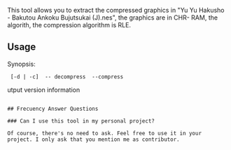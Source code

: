 This tool allows you to extract the compressed graphics in "Yu Yu Hakusho - Bakutou Ankoku Bujutsukai (J).nes", the graphics are in CHR- RAM, the algorith, the compression algorithm is RLE.

## Usage

Synopsis:
```
 [-d | -c]  -- decompress  --compress
```
utput version information
```

## Frecuency Answer Questions

### Can I use this tool in my personal project?

Of course, there's no need to ask. Feel free to use it in your project. I only ask that you mention me as contributor.

